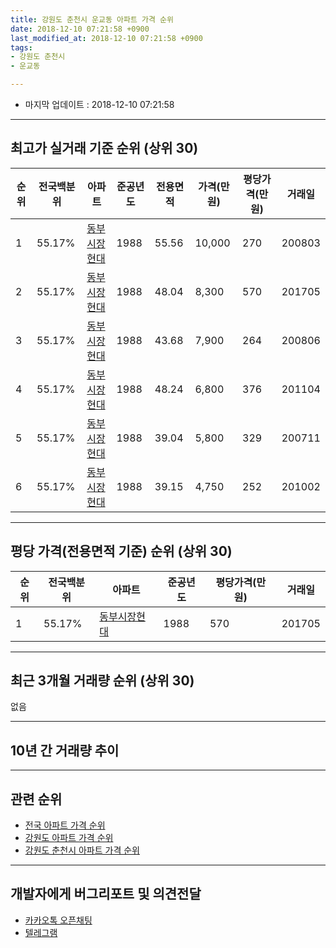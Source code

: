 ```yaml
---
title: 강원도 춘천시 운교동 아파트 가격 순위
date: 2018-12-10 07:21:58 +0900
last_modified_at: 2018-12-10 07:21:58 +0900
tags:
- 강원도 춘천시
- 운교동

---
```


* 마지막 업데이트 : 2018-12-10 07:21:58

---

## 최고가 실거래 기준 순위 (상위 30)


|순위|전국백분위|아파트|준공년도|전용면적|가격(만원)|평당가격(만원)|거래일|
|---|---|---|---|---|---|---|---|
|1|55.17%|[동부시장현대](https://search.naver.com/search.naver?query=%EA%B0%95%EC%9B%90%EB%8F%84+%EC%B6%98%EC%B2%9C%EC%8B%9C+%EC%9A%B4%EA%B5%90%EB%8F%99+%EB%8F%99%EB%B6%80%EC%8B%9C%EC%9E%A5%ED%98%84%EB%8C%80)|1988|55.56|10,000|270|200803|
|2|55.17%|[동부시장현대](https://search.naver.com/search.naver?query=%EA%B0%95%EC%9B%90%EB%8F%84+%EC%B6%98%EC%B2%9C%EC%8B%9C+%EC%9A%B4%EA%B5%90%EB%8F%99+%EB%8F%99%EB%B6%80%EC%8B%9C%EC%9E%A5%ED%98%84%EB%8C%80)|1988|48.04|8,300|570|201705|
|3|55.17%|[동부시장현대](https://search.naver.com/search.naver?query=%EA%B0%95%EC%9B%90%EB%8F%84+%EC%B6%98%EC%B2%9C%EC%8B%9C+%EC%9A%B4%EA%B5%90%EB%8F%99+%EB%8F%99%EB%B6%80%EC%8B%9C%EC%9E%A5%ED%98%84%EB%8C%80)|1988|43.68|7,900|264|200806|
|4|55.17%|[동부시장현대](https://search.naver.com/search.naver?query=%EA%B0%95%EC%9B%90%EB%8F%84+%EC%B6%98%EC%B2%9C%EC%8B%9C+%EC%9A%B4%EA%B5%90%EB%8F%99+%EB%8F%99%EB%B6%80%EC%8B%9C%EC%9E%A5%ED%98%84%EB%8C%80)|1988|48.24|6,800|376|201104|
|5|55.17%|[동부시장현대](https://search.naver.com/search.naver?query=%EA%B0%95%EC%9B%90%EB%8F%84+%EC%B6%98%EC%B2%9C%EC%8B%9C+%EC%9A%B4%EA%B5%90%EB%8F%99+%EB%8F%99%EB%B6%80%EC%8B%9C%EC%9E%A5%ED%98%84%EB%8C%80)|1988|39.04|5,800|329|200711|
|6|55.17%|[동부시장현대](https://search.naver.com/search.naver?query=%EA%B0%95%EC%9B%90%EB%8F%84+%EC%B6%98%EC%B2%9C%EC%8B%9C+%EC%9A%B4%EA%B5%90%EB%8F%99+%EB%8F%99%EB%B6%80%EC%8B%9C%EC%9E%A5%ED%98%84%EB%8C%80)|1988|39.15|4,750|252|201002|


---

## 평당 가격(전용면적 기준) 순위 (상위 30)


|순위|전국백분위|아파트|준공년도|평당가격(만원)|거래일|
|---|---|---|---|---|---|
|1|55.17%|[동부시장현대](https://search.naver.com/search.naver?query=%EA%B0%95%EC%9B%90%EB%8F%84+%EC%B6%98%EC%B2%9C%EC%8B%9C+%EC%9A%B4%EA%B5%90%EB%8F%99+%EB%8F%99%EB%B6%80%EC%8B%9C%EC%9E%A5%ED%98%84%EB%8C%80)|1988|570|201705|


---

## 최근 3개월 거래량 순위 (상위 30)

없음

---

## 10년 간 거래량 추이


<div style="width:100%;">
    <canvas id="deal_progress" height="250"></canvas>
</div>

<script>
new Chart(document.getElementById("deal_progress"), {
    type: 'line',
    data: {
        labels: ['200812','200901','200902','200903','200904','200905','200906','200907','200908','200909','200910','200911','200912','201001','201002','201003','201004','201005','201006','201007','201008','201009','201010','201011','201012','201101','201102','201103','201104','201105','201106','201107','201108','201109','201110','201111','201112','201201','201202','201203','201204','201205','201206','201207','201208','201209','201210','201211','201212','201301','201302','201303','201304','201305','201306','201307','201308','201309','201310','201311','201312','201401','201402','201403','201404','201405','201406','201407','201408','201409','201410','201411','201412','201501','201502','201503','201504','201505','201506','201507','201508','201509','201510','201511','201512','201601','201602','201603','201604','201605','201606','201607','201608','201609','201610','201611','201612','201701','201702','201703','201704','201705','201706','201707','201708','201709','201710','201711','201712','201801','201802','201803','201804','201805','201806','201807','201808','201809','201810','201811','201812'],
        datasets: [{
            label: '실거래 수',
            pointRadius: 1,
            data: [0, 0, 1, 0, 0, 0, 0, 0, 0, 0, 1, 0, 0, 0, 1, 0, 0, 0, 0, 0, 0, 0, 0, 0, 0, 1, 0, 0, 3, 1, 0, 0, 0, 0, 2, 0, 1, 1, 0, 1, 0, 0, 0, 0, 0, 0, 1, 1, 0, 1, 0, 1, 0, 0, 0, 0, 0, 0, 0, 0, 0, 0, 0, 0, 0, 0, 0, 1, 0, 1, 0, 0, 0, 1, 0, 1, 0, 0, 0, 1, 0, 1, 0, 0, 1, 0, 0, 0, 0, 0, 0, 1, 2, 0, 1, 0, 0, 0, 0, 0, 1, 1, 1, 0, 0, 1, 0, 1, 1, 0, 1, 0, 2, 0, 0, 1, 0, 0, 0, 0, 0],
            borderColor: "rgba(255, 201, 14, 1)",
            backgroundColor: "rgba(255, 201, 14, 0.5)",
            fill: true,
        }]
    },
    options: {
        responsive: true,
        title: {
            display: true,
            text: '10년간 거래량 추이'
        },
        tooltips: {
            mode: 'index',
            intersect: false,
        },
        hover: {
            mode: 'nearest',
            intersect: true
        },
        scales: {
            xAxes: [{
                display: true,
                scaleLabel: {
                    display: true,
                    labelString: '년/월'
                }
            }],
            yAxes: [{
                display: true,
                ticks: {
                    suggestedMin: 0,
                },
                scaleLabel: {
                    display: true,
                    labelString: '실거래 수'
                }
            }]
        }
    }
});

</script>


---

## 관련 순위

- [전국 아파트 가격 순위](https://inasie.github.io/apt-ranking/전국)
- [강원도 아파트 가격 순위](https://inasie.github.io/apt-ranking/강원도)
- [강원도 춘천시 아파트 가격 순위](https://inasie.github.io/apt-ranking/강원도-춘천시)


---

## 개발자에게 버그리포트 및 의견전달

- [카카오톡 오픈채팅](https://open.kakao.com/o/gLJUAP4)
- [텔레그램](https://t.me/inasie)

